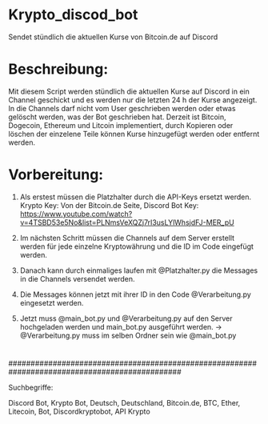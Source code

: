 # Krypto_discod_bot
Sendet stündlich die aktuellen Kurse von Bitcoin.de auf Discord

# Beschreibung:
Mit diesem Script werden stündlich die aktuellen Kurse auf Discord in ein Channel geschickt und es werden nur die letzten 24 h der Kurse angezeigt.
In die Channels darf nicht vom User geschrieben werden oder etwas gelöscht werden, was der Bot geschrieben hat. Derzeit ist Bitcoin, Dogecoin, Ethereum und Litcoin implementiert, durch Kopieren oder löschen der einzelene Teile können Kurse hinzugefügt werden oder entfernt werden. 


# Vorbereitung:
1. Als erstest müssen die Platzhalter durch die API-Keys ersetzt werden. 
   Krypto Key: Von der Bitcoin.de Seite, Discord Bot Key: https://www.youtube.com/watch?v=4TSBD53e5No&list=PLNmsVeXQZj7rI3usLYlWhsjdFJ-MER_pU 

2. Im nächsten Schritt müssen die Channels auf dem Server erstellt werden für jede einzelne Kryptowährung und die ID im Code eingefügt werden.

3. Danach kann durch einmaliges laufen mit @Platzhalter.py die Messages in die Channels versendet werden.

4. Die Messages können jetzt mit ihrer ID in den Code @Verarbeitung.py eingesetzt werden.

5. Jetzt muss @main_bot.py und @Verarbeitung.py auf den Server hochgeladen werden und main_bot.py ausgeführt werden.
   -> @Verarbeitung.py muss im selben Ordner sein wie @main_bot.py
   
   
   
   
 #
   
 ###############################################################################################
 
 Suchbegriffe:

Discord Bot, Krypto Bot, Deutsch, Deutschland, Bitcoin.de, BTC, Ether, Litecoin, Bot, Discordkryptobot, API Krypto
